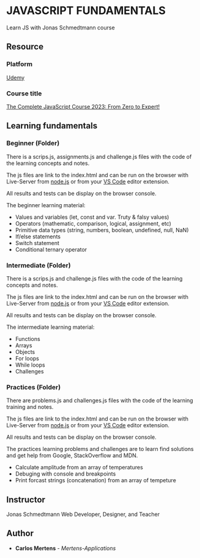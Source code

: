 # JAVASCRIPT FUNDAMENTALS

Learn JS with Jonas Schmedtmann course

## Resource

### Platform

[Udemy](https://www.udemy.com/)

### Course title

[The Complete JavaScript Course 2023: From Zero to Expert!](https://www.udemy.com/course/the-complete-javascript-course/)

## Learning fundamentals

### Beginner (Folder)

There is a scrips.js, assignments.js and challenge.js files with the code of the learning concepts and notes.

The js files are link to the index.html and can be run on the browser with Live-Server from [node.js](https://nodejs.org/en/) or from your [VS Code](https://code.visualstudio.com/) editor extension.

All results and tests can be display on the browser console.

The beginner learning material:

- Values and variables (let, const and var. Truty & falsy values)
- Operators (mathematic, comparison, logical, assignment, etc)
- Primitive data types (string, numbers, boolean, undefined, null, NaN)
- If/else statements
- Switch statement
- Conditional ternary operator

### Intermediate (Folder)

There is a scrips.js and challenge.js files with the code of the learning concepts and notes.

The js files are link to the index.html and can be run on the browser with Live-Server from [node.js](https://nodejs.org/en/) or from your [VS Code](https://code.visualstudio.com/) editor extension.

All results and tests can be display on the browser console.

The intermediate learning material:

- Functions
- Arrays
- Objects
- For loops
- While loops
- Challenges

### Practices (Folder)

There are problems.js and challenges.js files with the code of the learning training and notes.

The js files are link to the index.html and can be run on the browser with Live-Server from [node.js](https://nodejs.org/en/) or from your [VS Code](https://code.visualstudio.com/) editor extension.

All results and tests can be display on the browser console.

The practices learning problems and challenges are to learn find solutions and get help from Google, StackOverflow and MDN.

- Calculate amplitude from an array of temperatures
- Debuging with console and breakpoints
- Print forcast strings (concatenation) from an array of tempeture

## Instructor

Jonas Schmedtmann
Web Developer, Designer, and Teacher

## Author

- **Carlos Mertens** - _Mertens-Applications_
